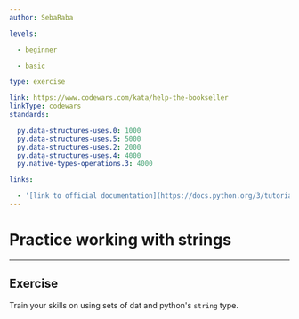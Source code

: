 ```yaml
---
author: SebaRaba

levels:

  - beginner

  - basic

type: exercise

link: https://www.codewars.com/kata/help-the-bookseller
linkType: codewars
standards:

  py.data-structures-uses.0: 1000
  py.data-structures-uses.5: 5000
  py.data-structures-uses.2: 2000
  py.data-structures-uses.4: 4000
  py.native-types-operations.3: 4000

links:

  - '[link to official documentation](https://docs.python.org/3/tutorial/datastructures.html){website}'
---
```


# Practice working with strings

---

## Exercise

Train your skills on using sets of dat and python's `string` type.

